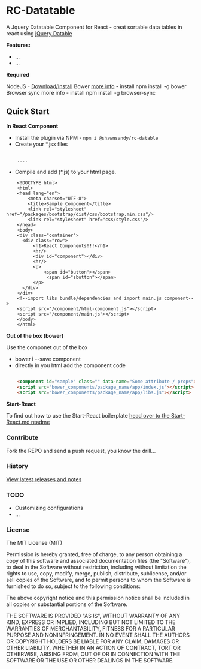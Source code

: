 # RC-Datatable

A Jquery Datatable Component for React - creat sortable data tables in react using [jQuery Datable](//datatables.net) 

__Features:__

* ...
* ...

__Required__

NodeJS - [Download/Install](https://nodejs.org/)
Bower [more info](http://bower.io/) - install npm install -g bower
Browser sync more info - install npm install -g browser-sync

## Quick Start

__In React Component__

* Install the plugin via NPM - `npm i @shawnsandy/rc-datable`
* Create your *.jsx files

```jsx

	....

```

* Compile and add (*.js) to your html page.

```
	<!DOCTYPE html>
	<html>
	<head lang="en">
	    <meta charset="UTF-8">
	    <title>Sample Component</title>
	    <link rel="stylesheet" href="/packages/bootstrap/dist/css/bootstrap.min.css"/>
	    <link rel="stylesheet" href="css/style.css"/>
	</head>
	<body>
	<div class="container">
	  <div class="row">
	      <h1>React Components!!!</h1>
	      <hr/>
	      <div id="component"></div>
	      <hr/>
	      <p>
	          <span id="button"></span>
	           <span id="sbutton"></span>
	      </p>
	  </div>
	</div>
	<!--import libs bundle/dependencies and import main.js component-->
	<script src="/component/html-component.js"></script>
	<script src="/component/main.js"></script>
	</body>
	</html>
```

__Out of the box (bower)__

Use the componet out of the box 

* bower i --save component
* directly in you html add the component code 

```html 

	<component id="sample" class="" data-name="Some attribute / props"></component>
	<script src="bower_components/package_name/app/index.js"></script>
	<script src="bower_components/package_name/app/libs.js"></script>

```


__Start-React__

To find out how to use the Start-React boilerplate [head over to the Start-React.md  readme](/STARTHERE.md)

### Contribute

Fork the REPO and send a push request, you know the drill...

### History

[View latest releases and notes](https://github.com/foluke-ui-kit/start-react/releases)

### TODO

- Customizing configurations
- ...

### License

The MIT License (MIT)

Permission is hereby granted, free of charge, to any person obtaining a copy of this software and associated documentation files (the "Software"), to deal in the Software without restriction, including without limitation the rights to use, copy, modify, merge, publish, distribute, sublicense, and/or sell copies of the Software, and to permit persons to whom the Software is furnished to do so, subject to the following conditions:

The above copyright notice and this permission notice shall be included in all copies or substantial portions of the Software.

THE SOFTWARE IS PROVIDED "AS IS", WITHOUT WARRANTY OF ANY KIND, EXPRESS OR IMPLIED, INCLUDING BUT NOT LIMITED TO THE WARRANTIES OF MERCHANTABILITY, FITNESS FOR A PARTICULAR PURPOSE AND NONINFRINGEMENT. IN NO EVENT SHALL THE AUTHORS OR COPYRIGHT HOLDERS BE LIABLE FOR ANY CLAIM, DAMAGES OR OTHER LIABILITY, WHETHER IN AN ACTION OF CONTRACT, TORT OR OTHERWISE, ARISING FROM, OUT OF OR IN CONNECTION WITH THE SOFTWARE OR THE USE OR OTHER DEALINGS IN THE SOFTWARE.
